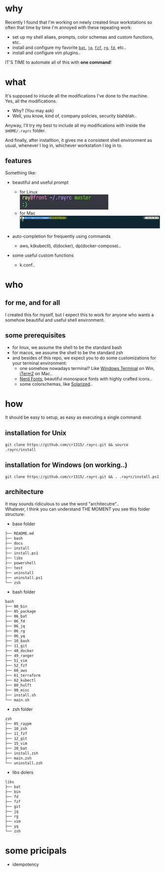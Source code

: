 # why

Recently I found that I'm working on newly created linux workstations so often that time by time I'm annoyed with these repeating work:  

- set up my shell aliaes, prompts, color schemas and custom functions, etc..
- install and configure my favorite [`bat`](https://github.com/sharkdp/bat), [`jq`](https://github.com/stedolan/jq), [`fzf`](https://github.com/junegunn/fzf), [`rg`](https://github.com/BurntSushi/ripgrep), [`fd`](https://github.com/sharkdp/fd), etc..
- install and configure vim plugins..

IT'S TIME to automate all of this with **one command**!

# what

It's supposed to inlucde all the modifications I've done to the machine.  
Yes, all the modifications.  

- Why? (You may ask)
- Well, you know, kind of, company policies, security blahblah..

Anyway, I'll try my best to include all my modifications with inside the `$HOME/.rayrc` folder.  

And finally, after installtion, it gives me a consistent shell environment as usual, whenever I log in, whichever workstation I log in to.

## features

Something like:
- beautiful and useful prompt
    - for Linux  
    ![beautiful and useful prompt](./docs/images/linux-prompt-with-git-status.png)
    - for Mac  
    ![beautiful and useful prompt](./docs/images/macos-prompt-with-git-status.png)

- auto-completion for frequently using commands
    - aws, k(kubectl), d(docker), dp(docker-compose).. 

- some useful custom functions
    - k.conf..


# who

## for me, and for all
I created this for myself, but I expect this to work for anyone who wants a somehow beautiful and useful shell environment.

## some prerequisites

- for linux, we assume the shell to be the standard bash
- for macos, we assume the shell to be the standard zsh
- and besides of this repo, we expect you to do some customizations for your terminal environment:  
    - one somehow nowadays terminal? Like [Windows Terminal](https://docs.microsoft.com/en-us/windows/terminal/install) on Win, [iTerm2](https://iterm2.com/) on Mac..
    - [Nerd Fonts:](https://www.nerdfonts.com/) beautiful monospace fonts with highly crafted icons..  
    - some colorschemas, like [Solarized](https://ethanschoonover.com/solarized/)..


# how

It should be easy to setup, as easy as executing a single command:

## installation for Unix

```
git clone https://github.com/cr1315/.rayrc.git && source .rayrc/install
```

## installation for Windows (on working..)

```
git clone https://github.com/cr1315/.rayrc.git && . .rayrc/install.ps1
```

## architecture

It may sounds ridiculous to use the word "architecutre"..  
Whatever, I think you can understand THE MOMENT you see this folder structure:  

- base folder
```
├── README.md
├── bash
├── docs
├── install
├── install.ps1
├── libs
├── powershell
├── test
├── uninstall
├── uninstall.ps1
└── zsh
```

- bash folder
```
bash
├── 00_bin
├── 05_package
├── 06_bat
├── 06_fd
├── 06_jq
├── 06_rg
├── 06_yq
├── 10_bash
├── 11_git
├── 40_docker
├── 49_ranger
├── 51_vim
├── 52_fzf
├── 60_aws
├── 61_terraform
├── 62_kubectl
├── 80_hulft
├── 90_misc
├── install.sh
└── main.sh
```

- zsh folder
```
zsh
├── 05_raypm
├── 10_zsh
├── 11_fzf
├── 12_git
├── 15_vim
├── 20_bat
├── install.zsh
├── main.zsh
└── uninstall.zsh
```

- libs dolers
```
libs
├── bat
├── bin
├── fd
├── fzf
├── git
├── jq
├── rg
├── vim
├── yq
└── zsh
```

# some pricipals

- idempotency
